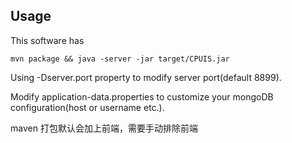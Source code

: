 ## Usage
This software has
```shell
mvn package && java -server -jar target/CPUIS.jar
```
Using -Dserver.port property to modify server port(default 8899).

Modify application-data.properties to customize your mongoDB configuration(host or username etc.).

maven 打包默认会加上前端，需要手动排除前端

